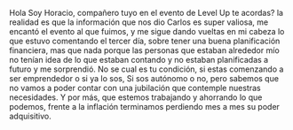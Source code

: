 Hola Soy Horacio, compañero tuyo en el evento de Level Up te acordas?
 la realidad es que la información que nos dio Carlos es super valiosa, me encantó el evento al que fuimos, y me sigue dando vueltas en mi cabeza lo que estuvo comentando el tercer día, sobre tener una buena planificación financiera, mas que nada porque las personas que estaban alrededor mío no tenían idea de lo que estaban contando y no estaban planificadas a futuro y me sorprendió.
No se cual es tu condición, si estas comenzando a ser emprendedor o si ya lo sos, Si sos autónomo o no, pero sabemos que no vamos a poder contar con una jubilación que contemple nuestras necesidades. Y por más, que estemos trabajando y ahorrando lo que podemos, frente a la inflación terminamos perdiendo mes a mes su poder adquisitivo. 
